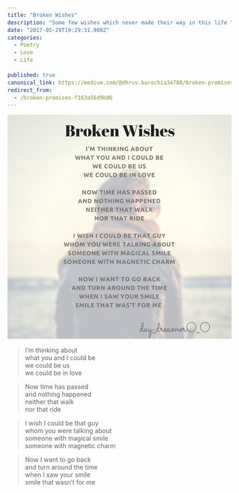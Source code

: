 ```yaml
---
title: "Broken Wishes"
description: "Some few wishes which never made their way in this life "
date: "2017-05-29T19:29:31.900Z"
categories: 
  - Poetry
  - Love
  - Life 

published: true
canonical_link: https://medium.com/@dhruv.barochia34788/broken-promises-f163a56d9b06
redirect_from:
  - /broken-promises-f163a56d9b06
---
```


![](./asset-1.jpeg)

> I’m thinking about   
> what you and I could be  
> we could be us  
> we could be in love

> Now time has passed   
> and nothing happened  
> neither that walk  
> nor that ride

> I wish I could be that guy   
> whom you were talking about   
> someone with magical smile  
> someone with magnetic charm

> Now I want to go back   
> and turn around the time  
> when I saw your smile  
> smile that wasn’t for me
